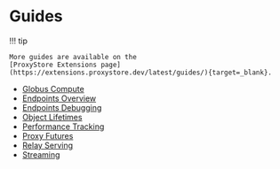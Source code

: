 # Guides

!!! tip

    More guides are available on the
    [ProxyStore Extensions page](https://extensions.proxystore.dev/latest/guides/){target=_blank}.

* [Globus Compute](globus-compute.md)
* [Endpoints Overview](endpoints.md)
* [Endpoints Debugging](endpoints-debugging.md)
* [Object Lifetimes](object-lifetimes.md)
* [Performance Tracking](performance.md)
* [Proxy Futures](proxy-futures.md)
* [Relay Serving](relay-serving.md)
* [Streaming](streaming.md)
